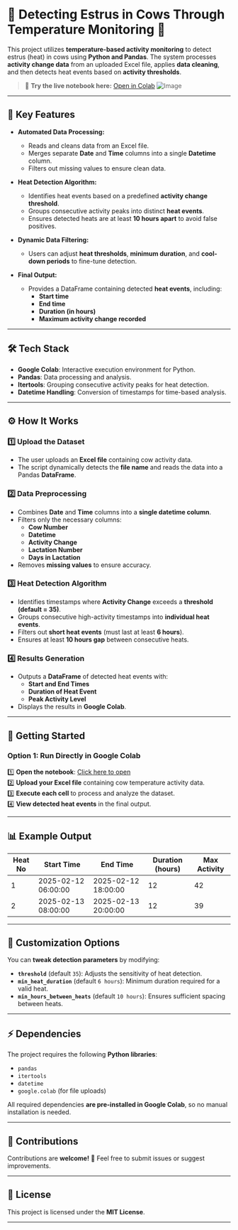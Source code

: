 # 🐄 Detecting Estrus in Cows Through Temperature Monitoring 🐄

This project utilizes **temperature-based activity monitoring** to detect estrus (heat) in cows using **Python and Pandas**. The system processes **activity change data** from an uploaded Excel file, applies **data cleaning**, and then detects heat events based on **activity thresholds**.

> 🚀 **Try the live notebook here:** [Open in Colab](https://colab.research.google.com/drive/1yxKlbDP0oc_pGXtvgJt8UiUqhCit8UNH?usp=sharing)
![Image](https://github.com/user-attachments/assets/74ee57bb-4d2c-455c-8ea5-94624854ad0c)
---

## 🌟 **Key Features**
- **Automated Data Processing:**
  - Reads and cleans data from an Excel file.
  - Merges separate **Date** and **Time** columns into a single **Datetime** column.
  - Filters out missing values to ensure clean data.

- **Heat Detection Algorithm:**
  - Identifies heat events based on a predefined **activity change threshold**.
  - Groups consecutive activity peaks into distinct **heat events**.
  - Ensures detected heats are at least **10 hours apart** to avoid false positives.

- **Dynamic Data Filtering:**
  - Users can adjust **heat thresholds**, **minimum duration**, and **cool-down periods** to fine-tune detection.

- **Final Output:**
  - Provides a DataFrame containing detected **heat events**, including:
    - **Start time**  
    - **End time**  
    - **Duration (in hours)**  
    - **Maximum activity change recorded**

---

## 🛠️ **Tech Stack**
- **Google Colab**: Interactive execution environment for Python.  
- **Pandas**: Data processing and analysis.  
- **Itertools**: Grouping consecutive activity peaks for heat detection.  
- **Datetime Handling**: Conversion of timestamps for time-based analysis.  

---

## ⚙️ **How It Works**

### 1️⃣ **Upload the Dataset**
   - The user uploads an **Excel file** containing cow activity data.
   - The script dynamically detects the **file name** and reads the data into a Pandas **DataFrame**.

### 2️⃣ **Data Preprocessing**
   - Combines **Date** and **Time** columns into a **single datetime column**.
   - Filters only the necessary columns:  
     - **Cow Number**
     - **Datetime**
     - **Activity Change**
     - **Lactation Number**
     - **Days in Lactation**
   - Removes **missing values** to ensure accuracy.

### 3️⃣ **Heat Detection Algorithm**
   - Identifies timestamps where **Activity Change** exceeds a **threshold (default = 35)**.
   - Groups consecutive high-activity timestamps into **individual heat events**.
   - Filters out **short heat events** (must last at least **6 hours**).
   - Ensures at least **10 hours gap** between consecutive heats.

### 4️⃣ **Results Generation**
   - Outputs a **DataFrame** of detected heat events with:
     - **Start and End Times**
     - **Duration of Heat Event**
     - **Peak Activity Level**
   - Displays the results in **Google Colab**.

---

## 🔧 **Getting Started**

### Option 1: Run Directly in Google Colab  
1️⃣ **Open the notebook**: [Click here to open](https://colab.research.google.com/drive/1yxKlbDP0oc_pGXtvgJt8UiUqhCit8UNH?usp=sharing)  
2️⃣ **Upload your Excel file** containing cow temperature activity data.  
3️⃣ **Execute each cell** to process and analyze the dataset.  
4️⃣ **View detected heat events** in the final output.

---

## 📊 **Example Output**
| Heat No | Start Time           | End Time             | Duration (hours) | Max Activity |
|---------|----------------------|----------------------|------------------|--------------|
| 1       | 2025-02-12 06:00:00  | 2025-02-12 18:00:00  | 12               | 42           |
| 2       | 2025-02-13 08:00:00  | 2025-02-13 20:00:00  | 12               | 39           |

---

## 📝 **Customization Options**
You can **tweak detection parameters** by modifying:
- **`threshold`** (default `35`): Adjusts the sensitivity of heat detection.
- **`min_heat_duration`** (default `6 hours`): Minimum duration required for a valid heat.
- **`min_hours_between_heats`** (default `10 hours`): Ensures sufficient spacing between heats.

---

## ⚡ **Dependencies**
The project requires the following **Python libraries**:
- `pandas`
- `itertools`
- `datetime`
- `google.colab` (for file uploads)

All required dependencies **are pre-installed in Google Colab**, so no manual installation is needed.

---

## 🤝 **Contributions**
Contributions are **welcome!** 🎉 Feel free to submit issues or suggest improvements.

---

## 📜 **License**
This project is licensed under the **MIT License**.

---
